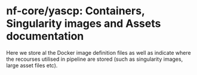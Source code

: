 # nf-core/yascp: Containers, Singularity images and Assets documentation

Here we store al the Docker image definition files as well as indicate where the recourses utilised in pipeline are stored (such as singularity images, large asset files etc).